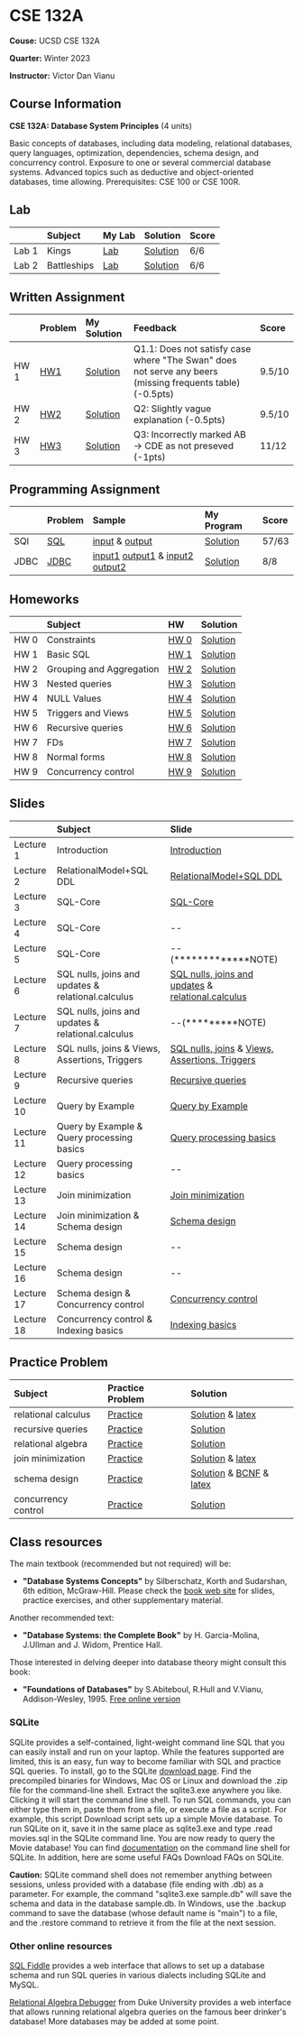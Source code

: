 # CSE 132A

**Couse:** UCSD CSE 132A

**Quarter:** Winter 2023

**Instructor:** Victor Dan Vianu

## Course Information

**CSE 132A: Database System Principles** (4 units)


Basic concepts of databases, including data modeling, relational databases, query languages, optimization, dependencies, schema design, and concurrency control. Exposure to one or several commercial database systems. Advanced topics such as deductive and object-oriented databases, time allowing. Prerequisites: CSE 100 or CSE 100R.

## Lab
|       |Subject    |My Lab   |Solution   |Score  |
|:------|:----------|:-------------|:------|:------|
|Lab 1 |Kings |[Lab](./Lab/Lab1/Lab1.md)    |[Solution](./Lab/Lab1/Lab1.Kings.pdf)   |6/6    |
|Lab 2 |Battleships |[Lab](./Lab/Lab2/Lab2.md)  |[Solution](./Lab/Lab2/Lab2.Battleships.pdf)   |6/6    |

## Written Assignment
|       |Problem    |My Solution   |Feedback    |Score  |
|:------|:----------|:-------------|:-----------|:------|
|HW 1 |[HW1](./WrittenAss/HW1/w23homework1.pdf) |[Solution](./WrittenAss/HW1/Written%20HW%201.pdf) |Q1.1: Does not satisfy case where "The Swan" does not serve any beers (missing frequents table) (-0.5pts)    |9.5/10    |
|HW 2 |[HW2](./WrittenAss/HW2/w23homework2-1.pdf) |[Solution](./WrittenAss/HW2/w23homework2.pdf) |Q2: Slightly vague explanation (-0.5pts)    |9.5/10    |
|HW 3 |[HW3](./WrittenAss/HW3/w23homework3-1.pdf) |[Solution](./WrittenAss/HW3/Homework%203.pdf)    |Q3: Incorrectly marked AB -> CDE as not preseved (-1pts)   |11/12  |

## Programming Assignment
|       |Problem    |Sample   |My Program   |Score  |
|:------|:----------|:--------|:------------|:------|
|SQl    |[SQL](./SQL_PA/sql.pdf) |[input](./SQL_PA/input-v1.sql) & [output](./SQL_PA/output-1.txt)    |[Solution](./SQL_PA/SQL) |57/63    |
|JDBC   |[JDBC](./JDBC_PA/PA2-1.pdf)    |[input1](./JDBC_PA/jdbcinput1.sql) [output1](./JDBC_PA/result1.sql) & [input2](./JDBC_PA/jdbcinput2.sql) [output2](./JDBC_PA/result2.sql)  |[Solution](./JDBC_PA/PA2.java) |8/8    |

## Homeworks
|       |Subject    |HW   |Solution |
|:------|:----------|:-------------|:-------|
|HW 0 |Constraints |[HW 0](./HW/HW0/HW0.md) |[Solution](./HW/HW0/HW0.pdf)   |
|HW 1 |Basic SQL     |[HW 1](./HW/HW1/HW1.md)    |[Solution](./HW/HW1/HW1.pdf)   |
|HW 2 |Grouping and Aggregation     |[HW 2](./HW/HW2/HW2.md)    |[Solution](./HW/HW2/HW2.pdf)   |
|HW 3 |Nested queries     |[HW 3](./HW/HW3/HW3.md)    |[Solution](./HW/HW3/HW3.pdf)   |
|HW 4 |NULL Values     |[HW 4](./HW/HW4/HW4.md)    |[Solution](./HW/HW4/HW4.pdf)   |
|HW 5 |Triggers and Views     |[HW 5](./HW/HW5/HW5.md)    |[Solution](./HW/HW5/HW5.pdf)   |
|HW 6 |Recursive queries     |[HW 6](./HW/HW6/HW6.md)    |[Solution](./HW/HW6/HW6.pdf)   |
|HW 7 |FDs     |[HW 7](./HW/HW7/HW7.md)    |[Solution](./HW/HW7/HW7.pdf)   |
|HW 8 |Normal forms     |[HW 8](./HW/HW8/HW8.md)    |[Solution](./HW/HW8/HW8.pdf)   |
|HW 9 |Concurrency control	     |[HW 9](./HW/HW9/HW9.md)    |[Solution](./HW/HW9/HW9.pdf)   |

## Slides
|       |Subject    |Slide   |
|:------|:----------|:-------------|
|Lecture 1 |Introduction |[Introduction](./slides/introduction.pdf)  |
|Lecture 2 |RelationalModel+SQL DDL |[RelationalModel+SQL DDL](./slides/RelationalModel%2BSQL%20DDL.pdf)  |
|Lecture 3 |SQL-Core |[SQL-Core](./slides/SQL-Core.pdf)  |
|Lecture 4 |SQL-Core |--  |
|Lecture 5 |SQL-Core |--(*************NOTE)  |
|Lecture 6 |SQL nulls, joins and updates & relational.calculus |[SQL nulls, joins and updates](./slides/SQL%20nulls%2C%20joins%20and%20updates.pdf) & [relational.calculus](./slides/relational.calculus.pdf)  |
|Lecture 7 |SQL nulls, joins and updates & relational.calculus |--(*********NOTE)  |
|Lecture 8 |SQL nulls, joins & Views, Assertions, Triggers |[SQL nulls, joins](./slides/SQL%20nulls%20and%20joins.pdf) & [Views, Assertions, Triggers](./slides/SQL-Views.Assertions.Triggers.pdf)  |
|Lecture 9 |Recursive queries |[Recursive queries](./slides/Recursive%20queries.pdf)  |
|Lecture 10 |Query by Example |[Query by Example](./slides/QBE.pdf)  |
|Lecture 11 |Query by Example & Query processing basics |[Query processing basics](./slides/Query%20processing%20basics.pdf)  |
|Lecture 12 |Query processing basics |--  |
|Lecture 13 |Join minimization |[Join minimization](./slides/Join%20minimization.pdf)  |
|Lecture 14 |Join minimization & Schema design |[Schema design](./slides/Schema%20design.pdf)  |
|Lecture 15 |Schema design |--  |
|Lecture 16 |Schema design |--  |
|Lecture 17 |Schema design & Concurrency control |[Concurrency control](./slides/Concurrency%20control.pdf)  |
|Lecture 18 |Concurrency control & Indexing basics |[Indexing basics](./slides/Indexing%20basics.pdf)  |



## Practice Problem
|Subject    |Practice Problem    |Solution   |
|:------|:----------|:-------------|
|relational calculus    |[Practice](./PracticeHW/practice.relational.calculus.pdf)  |[Solution](./PracticeHW/Solutions.practice.problems.on.relational.calculus.pdf) & [latex](./PracticeHW/Solutions.practice.problems.on.relational.calculus.txt) |
|recursive queries  |[Practice](./PracticeHW/Practice%20problems%20on%20recursion.pdf)  |[Solution](./PracticeHW/Practice%20problems%20on%20recursion.pdf)  |
|relational algebra |[Practice](./PracticeHW/Practice%20problems%20on%20algebra.pdf)    |[Solution](./PracticeHW/Solutions.pdf) |
|join minimization  |[Practice](./PracticeHW/join.minimization.practice.pdf)    |[Solution](./PracticeHW/join.minimization.practice.pdf) & [latex](./PracticeHW/join.minimization.practice.tex) |
|schema design  |[Practice](./PracticeHW/Practice%20problems%20on%20schema%20design.pdf)    |[Solution](./PracticeHW/soldesign.pdf) & [BCNF](./PracticeHW/bcnf.practice.pdf) & [latex](./PracticeHW/latex-design.tex)   |
|concurrency control    |[Practice](./PracticeHW/concurrency.practice.pdf)  |[Solution](./PracticeHW/concurrency.practice.pdf)  |

## Class resources
The main textbook (recommended but not required) will be:

- **"Database Systems Concepts"** by Silberschatz, Korth and Sudarshan, 6th edition, McGraw-Hill. Please check the [book web site](https://www.db-book.com/) for slides, practice exercises, and other supplementary material.

Another recommended text:

- **"Database Systems: the Complete Book"** by H. Garcia-Molina, J.Ullman and J. Widom, Prentice Hall.

Those interested in delving deeper into database theory might consult this book:

- **"Foundations of Databases"** by S.Abiteboul, R.Hull and V.Vianu, Addison-Wesley, 1995. [Free online version](http://webdam.inria.fr/Alice/)

### SQLite

SQLite provides a self-contained, light-weight command line SQL that you can easily install and run on your laptop. While the features supported are limited, this is an easy, fun way to become familiar with SQL and practice SQL queries. To install, go to the SQLite [download page](https://www.sqlite.org/download.html). Find the precompiled binaries for Windows, Mac OS or Linux and download the .zip file for the command-line shell. Extract the sqlite3.exe anywhere you like. Clicking it will start the command line shell. To run SQL commands, you can either type them in, paste them from a file, or execute a file as a script. For example, this script Download script sets up a simple Movie database. To run SQLite on it, save it in the same place as sqlite3.exe and type .read movies.sql in the SQLite command line. You are now ready to query the Movie database! You can find [documentation](https://www.sqlite.org/cli.html) on the command line shell for SQLite. In addition, here are some useful FAQs Download FAQs on SQLite.

**Caution:** SQLite command shell does not remember anything between sessions, unless provided with a database (file ending with .db) as a parameter. For example, the command "sqlite3.exe sample.db" will save the schema and data in the database sample.db. In Windows, use the .backup command to save the database (whose default name is "main") to a file, and the .restore command to retrieve it from the file at the next session.

 

### Other online resources
[SQL Fiddle](http://www.sqlfiddle.com/) provides a web interface that allows to set up a database schema and run SQL queries in various dialects including SQLite and MySQL.

[Relational Algebra Debugger](http://hnrq.cs.duke.edu/ratest/) from Duke University provides a web interface that allows running relational algebra queries on the famous beer drinker's database! More databases may be added at some point.